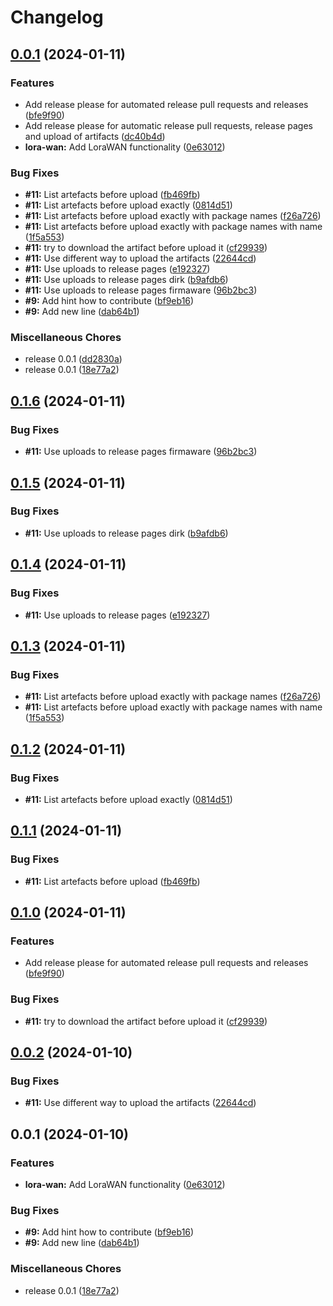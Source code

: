 # Changelog

## [0.0.1](https://github.com/ttnleipzig/regenfass/compare/v0.1.6...v0.0.1) (2024-01-11)


### Features

* Add release please for automated release pull requests and releases ([bfe9f90](https://github.com/ttnleipzig/regenfass/commit/bfe9f90e913d41d1fe2c34259ab5153d55535584))
* Add release please for automatic release pull requests, release pages and upload of artifacts ([dc40b4d](https://github.com/ttnleipzig/regenfass/commit/dc40b4d0e25103119b6324f691e650665a21a7d6))
* **lora-wan:** Add LoraWAN functionality ([0e63012](https://github.com/ttnleipzig/regenfass/commit/0e63012b8df0689e2d4ee47c22b7b333e8823637))


### Bug Fixes

* **#11:** List artefacts before upload ([fb469fb](https://github.com/ttnleipzig/regenfass/commit/fb469fba9c583ad8d9783f46fd6cf24233329f9d))
* **#11:** List artefacts before upload exactly ([0814d51](https://github.com/ttnleipzig/regenfass/commit/0814d5174575e61d8e192af23a418a21e219c638))
* **#11:** List artefacts before upload exactly with package names ([f26a726](https://github.com/ttnleipzig/regenfass/commit/f26a7268a2f6b2c1b8a71d2d002acc64b175f134))
* **#11:** List artefacts before upload exactly with package names with name ([1f5a553](https://github.com/ttnleipzig/regenfass/commit/1f5a55362a4204773972eca8bc93788977b89eee))
* **#11:** try to download the artifact before upload it ([cf29939](https://github.com/ttnleipzig/regenfass/commit/cf29939803aaa3866e61fa33288635d4036625cd))
* **#11:** Use different way to upload the artifacts ([22644cd](https://github.com/ttnleipzig/regenfass/commit/22644cd8a5080bedae2349a0184f6d9a64622097))
* **#11:** Use uploads to release pages ([e192327](https://github.com/ttnleipzig/regenfass/commit/e192327acd3badfe80932ccc133db0e68f70b99f))
* **#11:** Use uploads to release pages dirk ([b9afdb6](https://github.com/ttnleipzig/regenfass/commit/b9afdb61a2d1a236a30abe6819050c5f494ef09a))
* **#11:** Use uploads to release pages firmaware ([96b2bc3](https://github.com/ttnleipzig/regenfass/commit/96b2bc3f148cb272c61f1509741a8c61e2135f66))
* **#9:** Add hint how to contribute ([bf9eb16](https://github.com/ttnleipzig/regenfass/commit/bf9eb16f8ed14b1d1559fd5f722e5887ecc33eea))
* **#9:** Add new line ([dab64b1](https://github.com/ttnleipzig/regenfass/commit/dab64b175c516d308f34e96bbc5516ca32c1b4c8))


### Miscellaneous Chores

* release 0.0.1 ([dd2830a](https://github.com/ttnleipzig/regenfass/commit/dd2830a0009badd65b0d1210a616e791b0fac965))
* release 0.0.1 ([18e77a2](https://github.com/ttnleipzig/regenfass/commit/18e77a23a2dc7b1ff05f97c34d24dc9122f90fef))

## [0.1.6](https://github.com/ttnleipzig/regenfass/compare/v0.1.5...v0.1.6) (2024-01-11)


### Bug Fixes

* **#11:** Use uploads to release pages firmaware ([96b2bc3](https://github.com/ttnleipzig/regenfass/commit/96b2bc3f148cb272c61f1509741a8c61e2135f66))

## [0.1.5](https://github.com/ttnleipzig/regenfass/compare/v0.1.4...v0.1.5) (2024-01-11)


### Bug Fixes

* **#11:** Use uploads to release pages dirk ([b9afdb6](https://github.com/ttnleipzig/regenfass/commit/b9afdb61a2d1a236a30abe6819050c5f494ef09a))

## [0.1.4](https://github.com/ttnleipzig/regenfass/compare/v0.1.3...v0.1.4) (2024-01-11)


### Bug Fixes

* **#11:** Use uploads to release pages ([e192327](https://github.com/ttnleipzig/regenfass/commit/e192327acd3badfe80932ccc133db0e68f70b99f))

## [0.1.3](https://github.com/ttnleipzig/regenfass/compare/v0.1.2...v0.1.3) (2024-01-11)


### Bug Fixes

* **#11:** List artefacts before upload exactly with package names ([f26a726](https://github.com/ttnleipzig/regenfass/commit/f26a7268a2f6b2c1b8a71d2d002acc64b175f134))
* **#11:** List artefacts before upload exactly with package names with name ([1f5a553](https://github.com/ttnleipzig/regenfass/commit/1f5a55362a4204773972eca8bc93788977b89eee))

## [0.1.2](https://github.com/ttnleipzig/regenfass/compare/v0.1.1...v0.1.2) (2024-01-11)


### Bug Fixes

* **#11:** List artefacts before upload exactly ([0814d51](https://github.com/ttnleipzig/regenfass/commit/0814d5174575e61d8e192af23a418a21e219c638))

## [0.1.1](https://github.com/ttnleipzig/regenfass/compare/v0.1.0...v0.1.1) (2024-01-11)


### Bug Fixes

* **#11:** List artefacts before upload ([fb469fb](https://github.com/ttnleipzig/regenfass/commit/fb469fba9c583ad8d9783f46fd6cf24233329f9d))

## [0.1.0](https://github.com/ttnleipzig/regenfass/compare/v0.0.2...v0.1.0) (2024-01-11)


### Features

* Add release please for automated release pull requests and releases ([bfe9f90](https://github.com/ttnleipzig/regenfass/commit/bfe9f90e913d41d1fe2c34259ab5153d55535584))


### Bug Fixes

* **#11:** try to download the artifact before upload it ([cf29939](https://github.com/ttnleipzig/regenfass/commit/cf29939803aaa3866e61fa33288635d4036625cd))

## [0.0.2](https://github.com/ttnleipzig/regenfass/compare/v0.0.1...v0.0.2) (2024-01-10)


### Bug Fixes

* **#11:** Use different way to upload the artifacts ([22644cd](https://github.com/ttnleipzig/regenfass/commit/22644cd8a5080bedae2349a0184f6d9a64622097))

## 0.0.1 (2024-01-10)


### Features

* **lora-wan:** Add LoraWAN functionality ([0e63012](https://github.com/ttnleipzig/regenfass/commit/0e63012b8df0689e2d4ee47c22b7b333e8823637))


### Bug Fixes

* **#9:** Add hint how to contribute ([bf9eb16](https://github.com/ttnleipzig/regenfass/commit/bf9eb16f8ed14b1d1559fd5f722e5887ecc33eea))
* **#9:** Add new line ([dab64b1](https://github.com/ttnleipzig/regenfass/commit/dab64b175c516d308f34e96bbc5516ca32c1b4c8))


### Miscellaneous Chores

* release 0.0.1 ([18e77a2](https://github.com/ttnleipzig/regenfass/commit/18e77a23a2dc7b1ff05f97c34d24dc9122f90fef))
